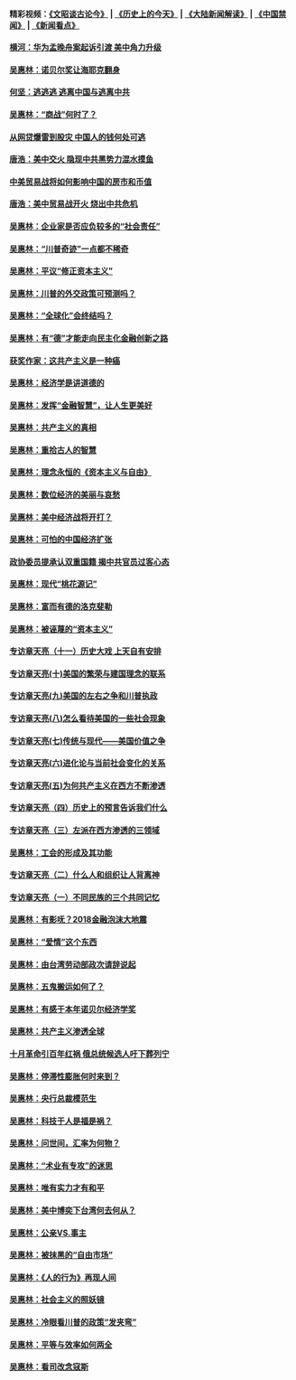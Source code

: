#### 精彩视频：[《文昭谈古论今》](http://45.76.195.252/wenzhao) | [《历史上的今天》](http://45.76.195.252/today-in-history) | [《大陆新闻解读》](http://45.76.195.252/ntdtv-comedy) | [《中国禁闻》](http://45.76.195.252/ntdtv-news) | [《新闻看点》](http://45.76.195.252/news-insight) 

 #### [横河：华为孟晚舟案起诉引渡 美中角力升级](../pages/nsc423/n11027230.md?t=02131427) 

#### [吴惠林：诺贝尔奖让海耶克翻身](../pages/nsc423/n10890049.md?t=02131427) 

#### [何坚：逃逃逃 逃离中国与逃离中共](../pages/nsc423/n10592891.md?t=02131427) 

#### [吴惠林：“商战”何时了？](../pages/nsc423/n10573558.md?t=02131427) 

#### [从网贷爆雷到股灾 中国人的钱何处可逃](../pages/nsc423/n10572800.md?t=02131427) 

#### [唐浩：美中交火 隐现中共黑势力混水摸鱼](../pages/nsc423/n10544040.md?t=02131427) 

#### [中美贸易战将如何影响中国的房市和币值](../pages/nsc423/n10543697.md?t=02131427) 

#### [唐浩：美中贸易战开火 烧出中共危机](../pages/nsc423/n10540126.md?t=02131427) 

#### [吴惠林：企业家是否应负较多的“社会责任”](../pages/nsc423/n10535022.md?t=02131427) 

#### [吴惠林：“川普奇迹”一点都不稀奇](../pages/nsc423/n10512808.md?t=02131427) 

#### [吴惠林：平议“修正资本主义”](../pages/nsc423/n10495724.md?t=02131427) 

#### [吴惠林：川普的外交政策可预测吗？](../pages/nsc423/n10462387.md?t=02131427) 

#### [吴惠林：“全球化”会终结吗？](../pages/nsc423/n10452838.md?t=02131427) 

#### [吴惠林：有“德”才能走向民主化金融创新之路](../pages/nsc423/n10432292.md?t=02131427) 

#### [获奖作家：这共产主义是一种癌](../pages/nsc423/n10431541.md?t=02131427) 

#### [吴惠林：经济学是讲道德的](../pages/nsc423/n10398014.md?t=02131427) 

#### [吴惠林：发挥“金融智慧”，让人生更美好](../pages/nsc423/n10375019.md?t=02131427) 

#### [吴惠林：共产主义的真相](../pages/nsc423/n10351394.md?t=02131427) 

#### [吴惠林：重拾古人的智慧](../pages/nsc423/n10337691.md?t=02131427) 

#### [吴惠林：理念永恒的《资本主义与自由》](../pages/nsc423/n10316274.md?t=02131427) 

#### [吴惠林：数位经济的美丽与哀愁](../pages/nsc423/n10292946.md?t=02131427) 

#### [吴惠林：美中经济战将开打？](../pages/nsc423/n10258825.md?t=02131427) 

#### [吴惠林：可怕的中国经济扩张](../pages/nsc423/n10219147.md?t=02131427) 

#### [政协委员提承认双重国籍 揭中共官员过客心态](../pages/nsc423/n10208809.md?t=02131427) 

#### [吴惠林：现代“桃花源记”](../pages/nsc423/n10185234.md?t=02131427) 

#### [吴惠林：富而有德的洛克斐勒](../pages/nsc423/n10142264.md?t=02131427) 

#### [吴惠林：被诬蔑的“资本主义”](../pages/nsc423/n10124816.md?t=02131427) 

#### [专访章天亮（十一）历史大戏 上天自有安排](../pages/nsc423/n10094905.md?t=02131427) 

#### [专访章天亮(十)美国的繁荣与建国理念的联系](../pages/nsc423/n10094899.md?t=02131427) 

#### [专访章天亮(九)美国的左右之争和川普执政](../pages/nsc423/n10094889.md?t=02131427) 

#### [专访章天亮(八)怎么看待美国的一些社会现象](../pages/nsc423/n10094857.md?t=02131427) 

#### [专访章天亮(七)传统与现代——美国价值之争](../pages/nsc423/n10093140.md?t=02131427) 

#### [专访章天亮(六)进化论与当前社会变化的关系](../pages/nsc423/n10092036.md?t=02131427) 

#### [专访章天亮(五)为何共产主义在西方不断渗透](../pages/nsc423/n10083620.md?t=02131427) 

#### [专访章天亮（四）历史上的预言告诉我们什么](../pages/nsc423/n10083606.md?t=02131427) 

#### [专访章天亮（三）左派在西方渗透的三领域](../pages/nsc423/n10081115.md?t=02131427) 

#### [吴惠林：工会的形成及其功能](../pages/nsc423/n10080633.md?t=02131427) 

#### [专访章天亮（二）什么人和组织让人背离神](../pages/nsc423/n10076637.md?t=02131427) 

#### [专访章天亮（一）不同民族的三个共同记忆](../pages/nsc423/n10074188.md?t=02131427) 

#### [吴惠林：有影呒？2018金融泡沫大地震](../pages/nsc423/n10040534.md?t=02131427) 

#### [吴惠林：“爱情”这个东西](../pages/nsc423/n10019423.md?t=02131427) 

#### [吴惠林：由台湾劳动部政次请辞说起](../pages/nsc423/n9979679.md?t=02131427) 

#### [吴惠林：五鬼搬运如何了？](../pages/nsc423/n9925338.md?t=02131427) 

#### [吴惠林：有感于本年诺贝尔经济学奖](../pages/nsc423/n9871883.md?t=02131427) 

#### [吴惠林：共产主义渗透全球](../pages/nsc423/n9812748.md?t=02131427) 

#### [十月革命引百年红祸 俄总统候选人吁下葬列宁](../pages/nsc423/n9810182.md?t=02131427) 

#### [吴惠林：停滞性膨胀何时来到？](../pages/nsc423/n9764136.md?t=02131427) 

#### [吴惠林：央行总裁模范生](../pages/nsc423/n9728134.md?t=02131427) 

#### [吴惠林：科技于人是福是祸？](../pages/nsc423/n9672982.md?t=02131427) 

#### [吴惠林：问世间，汇率为何物？](../pages/nsc423/n9621788.md?t=02131427) 

#### [吴惠林：“术业有专攻”的迷思](../pages/nsc423/n9580363.md?t=02131427) 

#### [吴惠林：唯有实力才有和平](../pages/nsc423/n9529599.md?t=02131427) 

#### [吴惠林：美中博奕下台湾何去何从？](../pages/nsc423/n9483598.md?t=02131427) 

#### [吴惠林：公亲VS.事主](../pages/nsc423/n9425637.md?t=02131427) 

#### [吴惠林：被抹黑的“自由市场”](../pages/nsc423/n9351545.md?t=02131427) 

#### [吴惠林：《人的行为》再现人间](../pages/nsc423/n9296339.md?t=02131427) 

#### [吴惠林：社会主义的照妖镜](../pages/nsc423/n9243460.md?t=02131427) 

#### [吴惠林：冷眼看川普的政策“发夹弯”](../pages/nsc423/n9120684.md?t=02131427) 

#### [吴惠林：平等与效率如何两全](../pages/nsc423/n9075430.md?t=02131427) 

#### [吴惠林：看司改念寇斯](../pages/nsc423/n9024915.md?t=02131427) 

